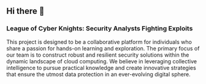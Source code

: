 ## Hi there 👋
### League of Cyber Knights: Security Analysts Fighting Exploits
This project is designed to be a collaborative platform for individuals who share a passion for hands-on learning and exploration. The primary focus of our team is to construct robust and resilient security solutions within the dynamic landscape of cloud computing. We believe in leveraging collective intelligence to pursue practical knowledge and create innovative strategies that ensure the utmost data protection in an ever-evolving digital sphere.
